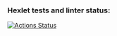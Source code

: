 ### Hexlet tests and linter status:
[![Actions Status](https://github.com/ADDICT1337/frontend-project-46/workflows/hexlet-check/badge.svg)](https://github.com/ADDICT1337/frontend-project-46/actions)